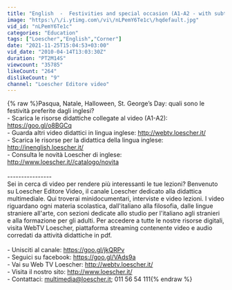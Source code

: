 ```yaml
---
title: "English  -  Festivities and special occasion (A1-A2 - with subtitles)"
image: "https:\/\/i.ytimg.com\/vi\/nLPemY6Te1c\/hqdefault.jpg"
vid_id: "nLPemY6Te1c"
categories: "Education"
tags: ["Loescher","English","Corner"]
date: "2021-11-25T15:04:53+03:00"
vid_date: "2010-04-14T13:03:30Z"
duration: "PT2M14S"
viewcount: "35785"
likeCount: "264"
dislikeCount: "9"
channel: "Loescher Editore video"
---
```

{% raw %}Pasqua, Natale, Halloween,  St. George’s Day: quali sono le festività preferite dagli inglesi?<br />- Scarica le risorse didattiche collegate al video (A1-A2): <a rel="nofollow" target="blank" href="https://goo.gl/o8BGCq">https://goo.gl/o8BGCq</a><br />- Guarda altri video didattici in lingua inglese: <a rel="nofollow" target="blank" href="http://webtv.loescher.it/">http://webtv.loescher.it/</a><br />- Scarica le risorse per la didattica della lingua inglese: <a rel="nofollow" target="blank" href="http://inenglish.loescher.it/">http://inenglish.loescher.it/</a><br />- Consulta le novità Loescher di inglese: <a rel="nofollow" target="blank" href="http://www.loescher.it//catalogo/novita">http://www.loescher.it//catalogo/novita</a><br /><br />----------------<br />Sei in cerca di video per rendere più interessanti le tue lezioni? Benvenuto su Loescher Editore Video, il canale Loescher dedicato alla didattica multimediale. Qui troverai minidocumentari, interviste e video lezioni. I video riguardano ogni materia scolastica, dall'italiano alla filosofia, dalle lingue straniere all'arte, con sezioni dedicate allo studio per l'italiano agli stranieri e alla formazione per gli adulti. Per accedere a tutte le nostre risorse digitali, visita WebTV Loescher, piattaforma streaming contenente video e audio corredati da attività didattiche in pdf.<br /><br />- Unisciti al canale: <a rel="nofollow" target="blank" href="https://goo.gl/jkQRPv">https://goo.gl/jkQRPv</a><br />- Seguici su facebook: <a rel="nofollow" target="blank" href="https://goo.gl/VAds9a">https://goo.gl/VAds9a</a><br />- Vai su Web TV Loescher: <a rel="nofollow" target="blank" href="http://webtv.loescher.it/">http://webtv.loescher.it/</a><br />- Visita il nostro sito: <a rel="nofollow" target="blank" href="http://www.loescher.it/">http://www.loescher.it/</a><br />- Contattaci: multimedia@loescher.it; 011 56 54 111{% endraw %}
